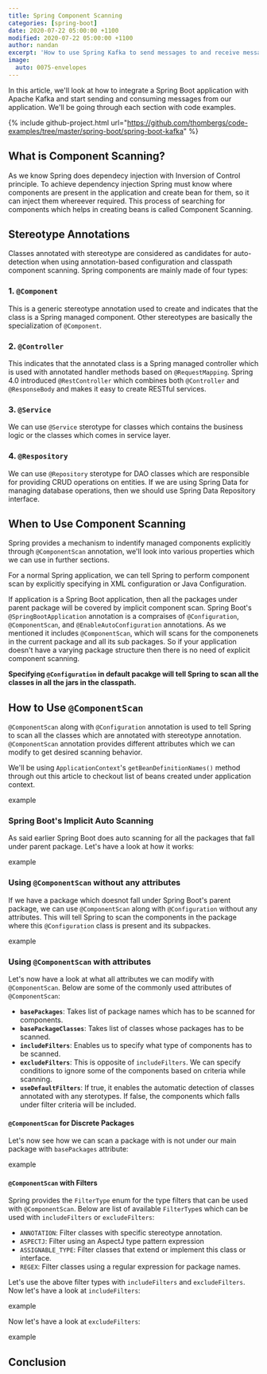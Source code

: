 ```yaml
---
title: Spring Component Scanning
categories: [spring-boot]
date: 2020-07-22 05:00:00 +1100
modified: 2020-07-22 05:00:00 +1100
author: nandan
excerpt: 'How to use Spring Kafka to send messages to and receive messages from Kafka.'
image:
  auto: 0075-envelopes
---
```


In this article, we'll look at how to integrate a Spring Boot application with Apache Kafka and start sending and consuming messages from our application. We'll be going through each section with code examples.

{% include github-project.html url="https://github.com/thombergs/code-examples/tree/master/spring-boot/spring-boot-kafka" %}

## What is Component Scanning?

As we know Spring does dependecy injection with Inversion of Control principle. To achieve dependency injection Spring must know where components are present in the application and create bean for them, so it can inject them whereever required. This process of searching for components which helps in creating beans is called Component Scanning.

## Stereotype Annotations

Classes annotated with stereotype are considered as candidates for auto-detection when using annotation-based configuration and classpath component scanning. Spring components are mainly made of four types:

### 1. `@Component`

This is a generic stereotype annotation used to create and indicates that the class is a Spring managed component. Other stereotypes are basically the specialization of `@Component`.

### 2. `@Controller`

This indicates that the annotated class is a Spring managed controller which is used with annotated handler methods based on `@RequestMapping`. Spring 4.0 introduced `@RestController` which combines both `@Controller` and `@ResponseBody` and makes it easy to create RESTful services.

### 3. `@Service`

We can use `@Service` sterotype for classes which contains the business logic or the classes which comes in service layer.

### 4. `@Respository`

We can use `@Repository` sterotype for DAO classes which are responsible for providing CRUD operations on entities. If we are using Spring Data for managing database operations, then we should use Spring Data Repository interface.

## When to Use Component Scanning

Spring provides a mechanism to indentify managed components explicitly through `@ComponentScan` annotation, we'll look into various properties which we can use in further sections.

For a normal Spring application, we can tell Spring to perform component scan by explicitly specifying in XML configuration or Java Configuration.

If application is a Spring Boot application, then all the packages under parent package will be covered by implicit component scan. Spring Boot's `@SpringBootApplication` annotation is a compraises of `@Configuration`, `@ComponentScan`, and `@EnableAutoConfiguration` annotations. As we mentioned it includes `@ComponentScan`, which will scans for the componenets in the current package and all its sub packages. So if your application doesn't have a varying package structure then there is no need of explicit component scanning.

**Specifying `@Configuration` in default pacakge will tell Spring to scan all the classes in all the jars in the classpath.**

## How to Use `@ComponentScan`

`@ComponentScan` along with `@Configuration` annotation is used to tell Spring to scan all the classes which are annotated with stereotype annotation. `@ComponentScan` annotation provides different attributes which we can modify to get desired scanning behavior.

We'll be using `ApplicationContext`'s `getBeanDefinitionNames()` method through out this article to checkout list of beans created under application context.

example

### Spring Boot's Implicit Auto Scanning

As said earlier Spring Boot does auto scanning for all the packages that fall under parent package. Let's have a look at how it works:

example

### Using `@ComponentScan` without any attributes

If we have a package which doesnot fall under Spring Boot's parent package, we can use `@ComponentScan` along with `@Configuration` without any attributes. This will tell Spring to scan the components in the package where this `@Configuration` class is present and its subpackes.

example

### Using `@ComponentScan` with attributes

Let's now have a look at what all attributes we can modify with `@ComponentScan`.
Below are some of the commonly used attributes of `@ComponentScan`:

- **`basePackages`**: Takes list of package names which has to be scanned for components.
- **`basePackageClasses`**: Takes list of classes whose packages has to be scanned.
- **`includeFilters`**: Enables us to specify what type of components has to be scanned.
- **`excludeFilters`**: This is opposite of `includeFilters`. We can specify conditions to ignore some of the components based on criteria while scanning.
- **`useDefaultFilters`**: If true, it enables the automatic detection of classes annotated with any sterotypes. If false, the components which falls under filter criteria will be included.

#### `@ComponentScan` for Discrete Packages

Let's now see how we can scan a package with is not under our main package with `basePackages` attribute:

example

#### `@ComponentScan` with Filters

Spring provides the `FilterType` enum for the type filters that can be used with `@ComponentScan`. Below are list of available `FilterType`s which can be used with `includeFilters` or `excludeFilters`:

- `ANNOTATION`: Filter classes with specific stereotype annotation.
- `ASPECTJ`: Filter using an AspectJ type pattern expression
- `ASSIGNABLE_TYPE`: Filter classes that extend or implement this class or interface.
- `REGEX`: Filter classes using a regular expression for package names.

Let's use the above filter types with `includeFilters` and `excludeFilters`. Now let's have a look at `includeFilters`:

example

Now let's have a look at `excludeFilters`:

example

## Conclusion
